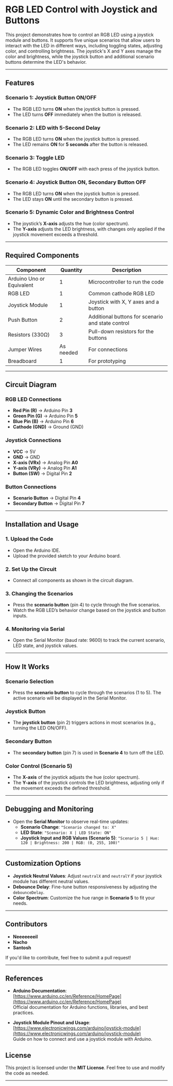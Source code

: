 # RGB LED Control with Joystick and Buttons

This project demonstrates how to control an RGB LED using a joystick module and buttons. It supports five unique scenarios that allow users to interact with the LED in different ways, including toggling states, adjusting color, and controlling brightness. The joystick's X and Y axes manage the color and brightness, while the joystick button and additional scenario buttons determine the LED's behavior.

---

## Features

### Scenario 1: Joystick Button ON/OFF
- The RGB LED turns **ON** when the joystick button is pressed.
- The LED turns **OFF** immediately when the button is released.

### Scenario 2: LED with 5-Second Delay
- The RGB LED turns **ON** when the joystick button is pressed.
- The LED remains **ON** for **5 seconds** after the button is released.

### Scenario 3: Toggle LED
- The RGB LED toggles **ON/OFF** with each press of the joystick button.

### Scenario 4: Joystick Button ON, Secondary Button OFF
- The RGB LED turns **ON** when the joystick button is pressed.
- The LED stays **ON** until the secondary button is pressed.

### Scenario 5: Dynamic Color and Brightness Control
- The joystick’s **X-axis** adjusts the hue (color spectrum).
- The **Y-axis** adjusts the LED brightness, with changes only applied if the joystick movement exceeds a threshold.

---

## Required Components

| **Component**            | **Quantity** | **Description**                                  |
|--------------------------|--------------|--------------------------------------------------|
| Arduino Uno or Equivalent | 1            | Microcontroller to run the code                  |
| RGB LED                   | 1            | Common cathode RGB LED                          |
| Joystick Module           | 1            | Joystick with X, Y axes and a button            |
| Push Button               | 2            | Additional buttons for scenario and state control|
| Resistors (330Ω)          | 3            | Pull-down resistors for the buttons             |
| Jumper Wires              | As needed    | For connections                                 |
| Breadboard                | 1            | For prototyping                                 |

---

## Circuit Diagram

### RGB LED Connections
- **Red Pin (R)** -> Arduino Pin **3**
- **Green Pin (G)** -> Arduino Pin **5**
- **Blue Pin (B)** -> Arduino Pin **6**
- **Cathode (GND)** -> Ground (GND)

### Joystick Connections
- **VCC** -> 5V
- **GND** -> GND
- **X-axis (VRx)** -> Analog Pin **A0**
- **Y-axis (VRy)** -> Analog Pin **A1**
- **Button (SW)** -> Digital Pin **2**

### Button Connections
- **Scenario Button** -> Digital Pin **4**
- **Secondary Button** -> Digital Pin **7**

---

## Installation and Usage

### 1. Upload the Code
   - Open the Arduino IDE.
   - Upload the provided sketch to your Arduino board.

### 2. Set Up the Circuit
   - Connect all components as shown in the circuit diagram.

### 3. Changing the Scenarios
   - Press the **scenario button** (pin 4) to cycle through the five scenarios.
   - Watch the RGB LED’s behavior change based on the joystick and button inputs.

### 4. Monitoring via Serial
   - Open the Serial Monitor (baud rate: 9600) to track the current scenario, LED state, and joystick values.

---

## How It Works

### Scenario Selection
- Press the **scenario button** to cycle through the scenarios (1 to 5). The active scenario will be displayed in the Serial Monitor.

### Joystick Button
- The **joystick button** (pin 2) triggers actions in most scenarios (e.g., turning the LED ON/OFF).

### Secondary Button
- The **secondary button** (pin 7) is used in **Scenario 4** to turn off the LED.

### Color Control (Scenario 5)
- The **X-axis** of the joystick adjusts the hue (color spectrum).
- The **Y-axis** of the joystick controls the LED brightness, adjusting only if the movement exceeds the defined threshold.

---

## Debugging and Monitoring

- Open the **Serial Monitor** to observe real-time updates:
  - **Scenario Change**: `"Scenario changed to: X"`
  - **LED State**: `"Scenario: X | LED State: ON"`
  - **Joystick Input and RGB Values (Scenario 5)**: `"Scenario 5 | Hue: 120 | Brightness: 200 | RGB: (0, 255, 100)"`

---

## Customization Options

- **Joystick Neutral Values**: Adjust `neutralX` and `neutralY` if your joystick module has different neutral values.
- **Debounce Delay**: Fine-tune button responsiveness by adjusting the `debounceDelay`.
- **Color Spectrum**: Customize the hue range in **Scenario 5** to fit your needs.

---

## Contributors

- **Neeeeeeeil**
- **Nacho**
- **Santosh**

If you'd like to contribute, feel free to submit a pull request!

---

## References

- **Arduino Documentation**:  
  [https://www.arduino.cc/en/Reference/HomePage](https://www.arduino.cc/en/Reference/HomePage)  
  Official documentation for Arduino functions, libraries, and best practices.

- **Joystick Module Pinout and Usage**:  
  [https://www.electronicwings.com/arduino/joystick-module](https://www.electronicwings.com/arduino/joystick-module)  
  Guide on how to connect and use a joystick module with Arduino.

## License

This project is licensed under the **MIT License**. Feel free to use and modify the code as needed.

---
